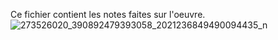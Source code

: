 Ce fichier contient les notes faites sur l'oeuvre.
![273526020_390892479393058_2021236849490094435_n](https://user-images.githubusercontent.com/89609465/155269573-aa259875-fe68-450d-afa2-545a5ae31ade.jpg)
